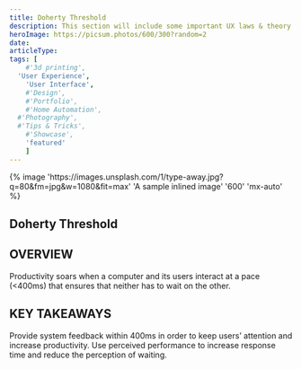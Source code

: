 ```yaml
---
title: Doherty Threshold
description: This section will include some important UX laws & theory
heroImage: https://picsum.photos/600/300?random=2
date:
articleType:
tags: [
	#'3d printing',
  'User Experience',
	'User Interface',
	#'Design',
	#'Portfolio',
	#'Home Automation',
  #'Photography',
  #'Tips & Tricks',
	#'Showcase',
	'featured'
	]
---
```



<article>
{% image 'https://images.unsplash.com/1/type-away.jpg?q=80&fm=jpg&w=1080&fit=max' 'A sample inlined image' '600' 'mx-auto' %}

# Doherty Threshold


## OVERVIEW

Productivity soars when a computer and its users interact at a pace (<400ms) that ensures that neither has to wait on the other.

## KEY TAKEAWAYS

Provide system feedback within 400ms in order to keep users’ attention and increase productivity. Use perceived performance to increase response time and reduce the perception of waiting.


</article>

